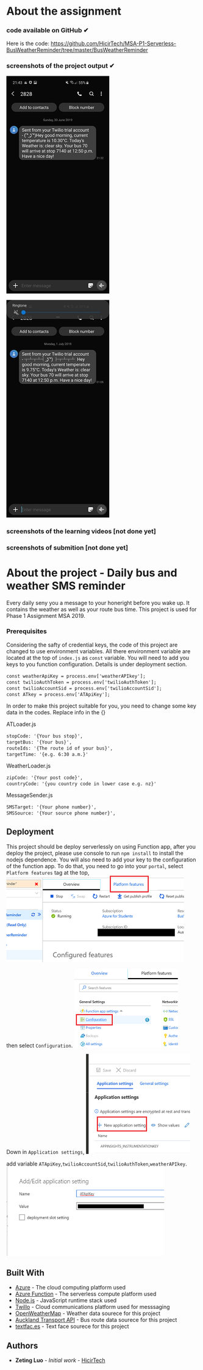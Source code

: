 # About the assignment
### code available on GitHub ✔ 
Here is the code: https://github.com/HicirTech/MSA-P1-Serverless-BusWeatherReminder/tree/master/BusWeatherReminder
### screenshots of the project output ✔


![alt text](https://github.com/HicirTech/MSA-P1-Serverless-BusWeatherReminder/blob/master/img/result1.jpg)
        
![alt text](https://github.com/HicirTech/MSA-P1-Serverless-BusWeatherReminder/blob/master/img/result2.jpg)
### screenshots of the learning videos [not done yet]

### screenshots of submition [not done yet]

# About the project - Daily bus and weather SMS reminder
Every daily seny you a message to your honeright before you wake up. It contains the weather as well as your route bus time. This project is used for Phase 1 Assignment MSA 2019. 

### Prerequisites
Considering the safty of credential keys, the code of this project are changed to use environment variables. All there environment variable are located at the top of `index.js` as `const` variable. You will need to add you keys to you function configuration. Details is under deployment section.
```
const weatherApiKey = process.env['weatherAPIkey'];
const twilioAuthToken = process.env['twilioAuthToken'];
const twilioAccountSid = process.env['twilioAccountSid'];
const ATkey = process.env['ATApiKey'];
```

In order to make this project suitable for you, you need to change some key data in the codes. Replace info in the {}

ATLoader.js
```
stopCode: '{Your bus stop}',
targetBus: '{Your bus}',
routeIds: '{The route id of your bus}',
targetTime: '{e.g. 6:30 a.m.}'
```

WeatherLoader.js
```
zipCode: '{Your post code}',
countryCode: '{you country code in lower case e.g. nz}'
```

MessageSender.js
```
SMSTarget: '{Your phone number}',
SMSSource: '{Your source phone number}',
```

## Deployment
This project should be deploy serverlessly on using Function app, after you deploy the project, please use console to run `npm install` to install the nodejs dependence.
You will also need to add your key to the configuration of the function app. To do that, you need to go into your `portal`, select `Platform features` tag at the top,
![alt text](https://github.com/HicirTech/MSA-P1-Serverless-BusWeatherReminder/blob/master/img/pfTag.png) 

then select `Configuration`. 
![alt text](https://github.com/HicirTech/MSA-P1-Serverless-BusWeatherReminder/blob/master/img/configuration.png) 

Down in `Application settings`, 
![alt text](https://github.com/HicirTech/MSA-P1-Serverless-BusWeatherReminder/blob/master/img/new.png)

add variable `ATApiKey`,`twilioAccountSid`,`twilioAuthToken`,`weatherAPIkey`.
![alt text](https://github.com/HicirTech/MSA-P1-Serverless-BusWeatherReminder/blob/master/img/vari.png)

## Built With
* [Azure](https://azure.microsoft.com/) - The cloud computing platform used
* [Azure Function](https://azure.microsoft.com/en-in/services/functions/) - The serverless compute platform used
* [Node.js](https://nodejs.org/) -  JavaScript runtime stack used
* [Twillo](https://twilio.com/) - Cloud communications platform used for messsaging
* [OpenWeatherMap](https://openweathermap.org/) - Weather data sourece for this project
* [Auckland Transport API](https://dev-portal.at.govt.nz/) - Bus route data sourece for this project
* [textfac.es](https://textfac.es/) -  Text face sourece for this project

## Authors
* **Zeting Luo** - *Initial work* - [HicirTech](https://github.com/HicirTech)